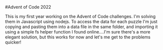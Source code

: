 #Advent of Code 2022

This is my first year working on the Advent of Code challenges. I'm solving them in Javascript using nodejs. To access the data for each puzzle I'm just copying and pasting them into a data file in the same folder, and importing it using a simple fs helper function I found online....I'm sure there's a more elegant solution, but this works for now and let's me get to the problems quicker!

